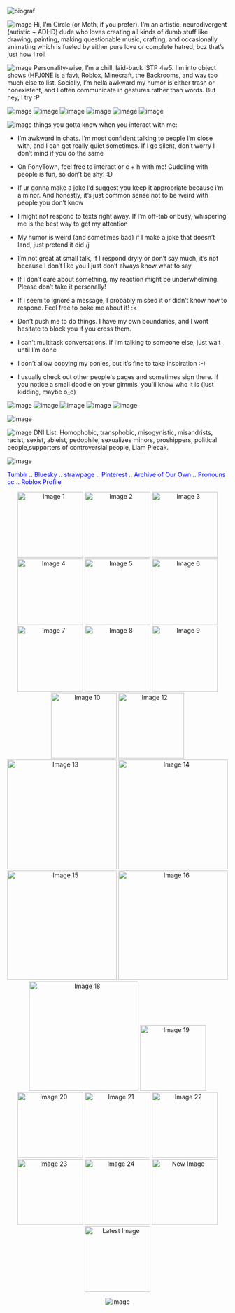 
![biograf](https://github.com/user-attachments/assets/b1d1d3d7-104f-4bda-bf50-f82f66d2dce3)

![image](https://github.com/user-attachments/assets/4b444ea4-2aab-4153-a51b-7b7437b606f5)
Hi, I’m Circle (or Moth, if you prefer). I’m an artistic, neurodivergent (autistic + ADHD) dude who loves creating all kinds of dumb stuff like drawing, painting, making questionable music, crafting, and occasionally animating which is fueled by either pure love or complete hatred, bcz that’s just how I roll

![image](https://github.com/user-attachments/assets/208a2f73-aec5-43c3-9063-d6e24800d7f6)
Personality-wise, I’m a chill, laid-back ISTP 4w5. I’m into object shows (HFJ0NE is a fav), Roblox, Minecraft, the Backrooms, and way too much else to list. Socially, I’m hella awkward my humor is either trash or nonexistent, and I often communicate in gestures rather than words. But hey, I try :P

![image](https://github.com/user-attachments/assets/a86f3eb0-1fb6-4713-a462-8362c7b5ca07)
![image](https://github.com/user-attachments/assets/89a61b10-5df0-4368-b4d8-e44865666dd3)
![image](https://github.com/user-attachments/assets/8ec268c8-043f-48ee-b899-f8b1c332ee9f)
![image](https://github.com/user-attachments/assets/ce474a89-bb2d-4a1b-a5f9-e51cb3192959)
![image](https://github.com/user-attachments/assets/41b09cb8-4f91-4309-b85e-711f026e8cae)
![image](https://github.com/user-attachments/assets/30a7bbc6-808c-4cc0-91c9-3b78808c2c60)


![image](https://github.com/user-attachments/assets/208a2f73-aec5-43c3-9063-d6e24800d7f6) things you gotta know when you interact with me:

- I’m awkward in chats. I’m most confident talking to people I’m close with, and I can get really quiet sometimes. If I go silent, don’t worry I don’t mind if you do the same
 
-  On PonyTown, feel free to interact or c + h with me! Cuddling with people is fun, so don’t be shy! :D
 
- If ur gonna make a joke I’d suggest you keep it appropriate because i’m a minor. And honestly, it’s just common sense not to be weird with people you don’t know

- I might not respond to texts right away. If I’m off-tab or busy, whispering me is the best way to get my attention

- My humor is weird (and sometimes bad) if I make a joke that doesn’t land, just pretend it did /j


- I’m not great at small talk, if I respond dryly or don’t say much, it’s not because I don’t like you I just don’t always know what to say

- If I don’t care about something, my reaction might be underwhelming. Please don’t take it personally!

- If I seem to ignore a message, I probably missed it or didn’t know how to respond. Feel free to poke me about it! :<

- Don’t push me to do things. I have my own boundaries, and I wont hesitate to block you if you cross them.
    
- I can’t multitask conversations. If I’m talking to someone else, just wait until I’m done
   
- I don’t allow copying my ponies, but it’s fine to take inspiration :-)

- I usually check out other people's pages and sometimes sign there. If you notice a small doodle on your gimmis, you'll know who it is (just kidding, maybe o_o)

 ![image](https://github.com/user-attachments/assets/30a7bbc6-808c-4cc0-91c9-3b78808c2c60)
  ![image](https://github.com/user-attachments/assets/41b09cb8-4f91-4309-b85e-711f026e8cae)
  ![image](https://github.com/user-attachments/assets/ce474a89-bb2d-4a1b-a5f9-e51cb3192959)
  ![image](https://github.com/user-attachments/assets/89a61b10-5df0-4368-b4d8-e44865666dd3)
  ![image](https://github.com/user-attachments/assets/a86f3eb0-1fb6-4713-a462-8362c7b5ca07)


![image](https://github.com/user-attachments/assets/2c21e9d1-5298-4667-afe4-f96b8a138654)


![image](https://github.com/user-attachments/assets/208a2f73-aec5-43c3-9063-d6e24800d7f6) DNI List: Homophobic, transphobic, misogynistic, misandrists, racist, sexist, ableist, pedophile, sexualizes minors, proshippers, political people,supporters of controversial people, Liam Plecak. 

![image](https://github.com/user-attachments/assets/1681ea9a-64c0-4cea-b578-bfec135c9916)



<a href="https://www.tumblr.com/blog/circlewithamole" style="color: blue; text-decoration: none;">Tumblr</a> ..
<a href="https://bsky.app/profile/circlewithamole.bsky.social" style="color: blue; text-decoration: none;">Bluesky</a> ..
<a href="https://imonthevergeoflosingit.straw.page" style="color: blue; text-decoration: none;">strawpage</a> ..
<a href="https://ca.pinterest.com/convertedPartypooper/" style="color: blue; text-decoration: none;">Pinterest</a> ..
<a href="https://archiveofourown.org/users/circlewithamole" style="color: blue; text-decoration: none;">Archive of Our Own</a> ..
<a href="https://pronouns.cc/@circlewithamole" style="color: blue; text-decoration: none;">Pronouns cc</a> .. 
<a href="https://www.roblox.com/users/1715948456/profile" style="color: blue; text-decoration: none;">Roblox Profile</a> 
<div align="center">


<div align="center">
  <img src="https://github.com/user-attachments/assets/8ad5063a-cffa-43a9-8a27-985eb8262c2b" alt="Image 1" width="150">
  <img src="https://github.com/user-attachments/assets/2a791039-287c-4947-a4fa-0629f474ef3f" alt="Image 2" width="150">
  <img src="https://github.com/user-attachments/assets/e78a5f73-1a9a-4e3b-a88a-bf1a369406f8" alt="Image 3" width="150">
  <img src="https://github.com/user-attachments/assets/8814924f-ebe2-4a8a-ae08-e6defe74aa25" alt="Image 4" width="150">
  <img src="https://github.com/user-attachments/assets/0692c4f2-7b45-4a6a-a3bd-61980ba70e88" alt="Image 5" width="150">
  <img src="https://github.com/user-attachments/assets/9b35fe75-6106-4f66-9a31-58407537f1dd" alt="Image 6" width="150">
  <img src="https://github.com/user-attachments/assets/45b0cc0c-a073-42d6-a866-c63740d32579" alt="Image 7" width="150">
  <img src="https://github.com/user-attachments/assets/ad5924ba-9086-4d60-8dbf-58e663f9632d" alt="Image 8" width="150">
  <img src="https://github.com/user-attachments/assets/34693935-563b-437c-9dbf-5cad348f302f" alt="Image 9" width="150">
  <img src="https://github.com/user-attachments/assets/2f5a8408-41e8-46e2-aed9-b0475cbd9c28" alt="Image 10" width="150">

  <img src="https://github.com/user-attachments/assets/b95fd07a-dc1e-48a6-8073-b4e6568480c2" alt="Image 12" width="150">
  <img src="https://github.com/user-attachments/assets/920d0db1-7f86-46f7-a7f4-04ced5e067b9" alt="Image 13" width="250">
  <img src="https://github.com/user-attachments/assets/95a39d68-51b5-44be-8685-41ebc181ad3f" alt="Image 14" width="250">
  <img src="https://github.com/user-attachments/assets/8f57b5e3-7e25-4c1f-add4-25758c8f3585" alt="Image 15" width="250">
  <img src="https://github.com/user-attachments/assets/f4c35449-8b79-4489-b131-a94a8935eb79" alt="Image 16" width="250">

  <img src="https://github.com/user-attachments/assets/27fd6bcf-cf9f-4de5-9fda-d94ce11b5fd3" alt="Image 18" width="250">
  <img src="https://github.com/user-attachments/assets/a8e12b6d-ee0e-4128-94d3-e116d60665c3" alt="Image 19" width="150">
  <img src="https://github.com/user-attachments/assets/d2b44c1c-4ff1-402d-b40e-8357c8eadf40" alt="Image 20" width="150">
  <img src="https://github.com/user-attachments/assets/4a5704c9-f03f-4284-9e3e-e3d4343f0032" alt="Image 21" width="150">
  <img src="https://github.com/user-attachments/assets/af278fd4-e3e6-411c-b6b1-2f01c1b068f5" alt="Image 22" width="150">
  <img src="https://github.com/user-attachments/assets/c7b453d5-5df4-45a3-b468-43828523216d" alt="Image 23" width="150">
  <img src="https://github.com/user-attachments/assets/9b020b2e-2045-4ca8-a7e6-5c14fc0c7e89" alt="Image 24" width="150">
 <img src="https://github.com/user-attachments/assets/7c91fb6b-29f2-4f97-a92c-8d2c972775f1" alt="New Image" width="150">
 <img src="https://github.com/user-attachments/assets/5ae950ff-e3bc-4d22-af5c-2f0bd9aee9cd" alt="Latest Image" width="150">
</div>


![image](https://github.com/user-attachments/assets/8a241adb-a668-4b09-aff6-1a50cf2c6452)


